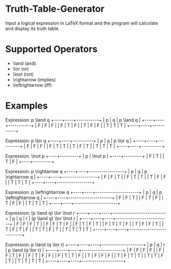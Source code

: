 # Truth-Table-Generator
Input a logical expression in LaTeX format and the program will calculate and display its truth table.

# Supported Operators
- \land (and)
- \lor (or)
- \lnot (not)
- \rightarrow (implies)
- \leftrightarrow (iff)

# Examples
Expression: p \land q
+----+----+-----------+
| p  | q  | p \land q |
+----+----+-----------+
| F  | F  |     F     |
| F  | T  |     F     |
| T  | F  |     F     |
| T  | T  |     T     |
+----+----+-----------+

Expression: p \lor q
+----+----+----------+
| p  | q  | p \lor q |
+----+----+----------+
| F  | F  |    F     |
| F  | T  |    T     |
| T  | F  |    T     |
| T  | T  |    T     |
+----+----+----------+

Expression: \lnot p
+----+---------+
| p  | \lnot p |
+----+---------+
| F  |    T    |
| T  |    F    |
+----+---------+

Expression: p \rightarrow q
+----+----+-----------------+
| p  | q  | p \rightarrow q |
+----+----+-----------------+
| F  | F  |        T        |
| F  | T  |        T        |
| T  | F  |        F        |
| T  | T  |        T        |
+----+----+-----------------+

Expression: p \leftrightarrow q
+----+----+---------------------+
| p  | q  | p \leftrightarrow q |
+----+----+---------------------+
| F  | F  |          T          |
| F  | T  |          F          |
| T  | F  |          F          |
| T  | T  |          T          |
+----+----+---------------------+

Expression: (p \land q) \lor \lnot r
+----+----+----+--------------------------+
| p  | q  | r  | (p \land q) \lor \lnot r |
+----+----+----+--------------------------+
| F  | F  | F  |            T             |
| F  | F  | T  |            F             |
| F  | T  | F  |            T             |
| F  | T  | T  |            F             |
| T  | F  | F  |            T             |
| T  | F  | T  |            F             |
| T  | T  | F  |            T             |
| T  | T  | T  |            T             |
+----+----+----+--------------------------+

Expression: p \land (q \lor r)
+----+----+----+--------------------+
| p  | q  | r  | p \land (q \lor r) |
+----+----+----+--------------------+
| F  | F  | F  |         F          |
| F  | F  | T  |         F          |
| F  | T  | F  |         F          |
| F  | T  | T  |         F          |
| T  | F  | F  |         F          |
| T  | F  | T  |         T          |
| T  | T  | F  |         T          |
| T  | T  | T  |         T          |
+----+----+----+--------------------+
